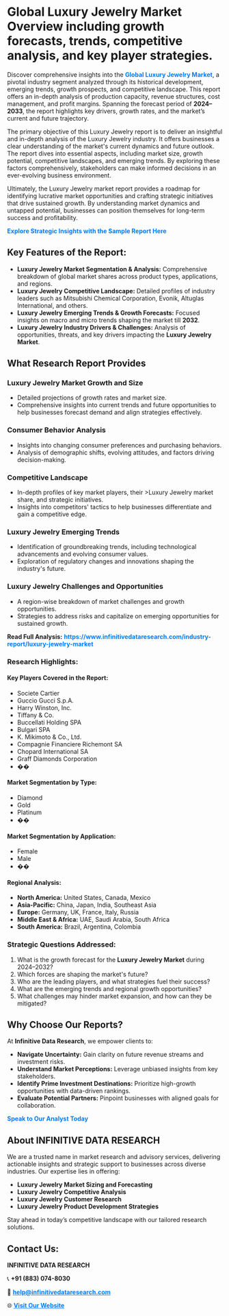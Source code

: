 <h1>Global Luxury Jewelry Market Overview including growth forecasts, trends, competitive analysis, and key player strategies.</h1>
<p>
Discover comprehensive insights into the 
<a href="https://www.infinitivedataresearch.com/industry-report/luxury-jewelry-market" rel="dofollow" style="color: #007BFF; text-decoration: none;"><strong>Global Luxury Jewelry Market</strong></a>, a pivotal industry segment analyzed through its historical development, emerging trends, growth prospects, and competitive landscape. This report offers an in-depth analysis of production capacity, revenue structures, cost management, and profit margins. Spanning the forecast period of <strong>2024–2033</strong>, the report highlights key drivers, growth rates, and the market’s current and future trajectory.
</p>
<p>
The primary objective of this Luxury Jewelry report is to deliver an insightful and in-depth analysis of the Luxury Jewelry industry. It offers businesses a clear understanding of the market's current dynamics and future outlook. The report dives into essential aspects, including market size, growth potential, competitive landscapes, and emerging trends. By exploring these factors comprehensively, stakeholders can make informed decisions in an ever-evolving business environment.
</p>
<p>
Ultimately, the Luxury Jewelry market report provides a roadmap for identifying lucrative market opportunities and crafting strategic initiatives that drive sustained growth. By understanding market dynamics and untapped potential, businesses can position themselves for long-term success and profitability.
</p>
<p>
<a href="https://www.infinitivedataresearch.com/request-sample/reportId=104508" style="color: #007BFF; text-decoration: none;"><strong>Explore Strategic Insights with the Sample Report Here</strong></a>
</p>

<h2>Key Features of the Report:</h2>
<ul>
<li><strong>Luxury Jewelry Market Segmentation & Analysis:</strong> Comprehensive breakdown of global market shares across product types, applications, and regions.</li>
<li><strong>Luxury Jewelry Competitive Landscape:</strong> Detailed profiles of industry leaders such as Mitsubishi Chemical Corporation, Evonik, Altuglas International, and others.</li>
<li><strong>Luxury Jewelry Emerging Trends & Growth Forecasts:</strong> Focused insights on macro and micro trends shaping the market till <strong>2032</strong>.</li>
<li><strong>Luxury Jewelry Industry Drivers & Challenges:</strong> Analysis of opportunities, threats, and key drivers impacting the <strong>Luxury Jewelry Market</strong>.</li>
</ul>

<h2>What Research Report Provides</h2>
<h3>Luxury Jewelry Market Growth and Size</h3>
<ul>
<li>Detailed projections of growth rates and market size.</li>
<li>Comprehensive insights into current trends and future opportunities to help businesses forecast demand and align strategies effectively.</li>
</ul>

<h3>Consumer Behavior Analysis</h3>
<ul>
<li>Insights into changing consumer preferences and purchasing behaviors.</li>
<li>Analysis of demographic shifts, evolving attitudes, and factors driving decision-making.</li>
</ul>

<h3>Competitive Landscape</h3>
<ul>
<li>In-depth profiles of key market players, their >Luxury Jewelry market share, and strategic initiatives.</li>
<li>Insights into competitors' tactics to help businesses differentiate and gain a competitive edge.</li>
</ul>

<h3>Luxury Jewelry Emerging Trends</h3>
<ul>
<li>Identification of groundbreaking trends, including technological advancements and evolving consumer values.</li>
<li>Exploration of regulatory changes and innovations shaping the industry's future.</li>
</ul>

<h3>Luxury Jewelry Challenges and Opportunities</h3>
<ul>
<li>A region-wise breakdown of market challenges and growth opportunities.</li>
<li>Strategies to address risks and capitalize on emerging opportunities for sustained growth.</li>
</ul>
<p><strong>Read Full Analysis:</strong> <a href="https://www.infinitivedataresearch.com/industry-report/luxury-jewelry-market" rel="dofollow" style="color: #007BFF; text-decoration: none;"><strong>https://www.infinitivedataresearch.com/industry-report/luxury-jewelry-market</strong></a></p>
<h3>Research Highlights:</h3>
<h4>Key Players Covered in the Report:</h4>
<ul><li>Societe Cartier</li><li>Guccio Gucci S.p.A.</li><li>Harry Winston, Inc.</li><li>Tiffany &amp; Co.</li><li>Buccellati Holding SPA</li><li>Bulgari SPA</li><li>K. Mikimoto &amp; Co., Ltd.</li><li>Compagnie Financiere Richemont SA</li><li>Chopard International SA</li><li>Graff Diamonds Corporation</li><li>��</li></ul>
<h4>Market Segmentation by Type:</h4>
<ul><li>Diamond</li><li>Gold</li><li>Platinum</li><li>��</li></ul>
<h4>Market Segmentation by Application:</h4>
<ul><li>Female</li><li>Male</li><li>��</li></ul>

<h4>Regional Analysis:</h4>
<ul>
<li><strong>North America:</strong> United States, Canada, Mexico</li>
<li><strong>Asia-Pacific:</strong> China, Japan, India, Southeast Asia</li>
<li><strong>Europe:</strong> Germany, UK, France, Italy, Russia</li>
<li><strong>Middle East & Africa:</strong> UAE, Saudi Arabia, South Africa</li>
<li><strong>South America:</strong> Brazil, Argentina, Colombia</li>
</ul>

<h3>Strategic Questions Addressed:</h3>
<ol>
<li>What is the growth forecast for the <strong>Luxury Jewelry Market</strong> during 2024–2032?</li>
<li>Which forces are shaping the market's future?</li>
<li>Who are the leading players, and what strategies fuel their success?</li>
<li>What are the emerging trends and regional growth opportunities?</li>
<li>What challenges may hinder market expansion, and how can they be mitigated?</li>
</ol>

<h2>Why Choose Our Reports?</h2>
<p>At <strong>Infinitive Data Research</strong>, we empower clients to:</p>
<ul>
<li><strong>Navigate Uncertainty:</strong> Gain clarity on future revenue streams and investment risks.</li>
<li><strong>Understand Market Perceptions:</strong> Leverage unbiased insights from key stakeholders.</li>
<li><strong>Identify Prime Investment Destinations:</strong> Prioritize high-growth opportunities with data-driven rankings.</li>
<li><strong>Evaluate Potential Partners:</strong> Pinpoint businesses with aligned goals for collaboration.</li>
</ul>
<p><a href="https://www.infinitivedataresearch.com/industry-report/luxury-jewelry-market" rel="dofollow" style="color: #007BFF; text-decoration: none;"><strong>Speak to Our Analyst Today</strong></a></p>

<h2>About INFINITIVE DATA RESEARCH</h2>
<p>We are a trusted name in market research and advisory services, delivering actionable insights and strategic support to businesses across diverse industries. Our expertise lies in offering:</p>
<ul>
<li><strong>Luxury Jewelry Market Sizing and Forecasting</strong></li>
<li><strong>Luxury Jewelry Competitive Analysis</strong></li>
<li><strong>Luxury Jewelry Customer Research</strong></li>
<li><strong>Luxury Jewelry Product Development Strategies</strong></li>
</ul>
<p>Stay ahead in today’s competitive landscape with our tailored research solutions.</p>

<h2>Contact Us:</h2>
<p><strong>INFINITIVE DATA RESEARCH</strong></p>
<p>📞 <strong>+91 (883) 074-8030</strong></p>
<p>📧 <strong><a href="mailto:help@infinitivedataresearch.com" style="color: #007BFF;">help@infinitivedataresearch.com</a></strong></p>
<p>🌐 <strong><a href="https://www.infinitivedataresearch.com" rel="dofollow" style="color: #007BFF;">Visit Our Website</a></strong></p>